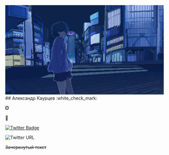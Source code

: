 <img src="/asd.jpg">
## Александр Каурцев
:white_check_mark:

:negative_squared_cross_mark:

:black_square_button:

[![Twitter Badge](https://img.shields.io/badge/Twitter-Profile-informational?style=flat&logo=twitter&logoColor=white&color=1CA2F1)](https://twitter.com/kaurcev)

<img alt="Twitter URL" src="https://img.shields.io/twitter/url?label=kaurcev&style=social&url=https%3A%2F%2Ftwitter.com%2Fkaurcev">

~~Зачеркнутый текст~~
